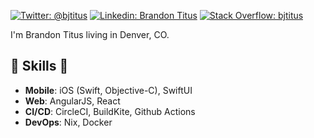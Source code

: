[![Twitter: @bjtitus](https://img.shields.io/twitter/follow/bjtitus?style=social)](https://twitter.com/bjtitus)
[![Linkedin: Brandon Titus](https://img.shields.io/badge/-Brandon%20Titus-blue?&logo=Linkedin&logoColor=white)](https://www.linkedin.com/in/bjtitus/)
[![Stack Overflow: bjtitus](https://img.shields.io/badge/-Stack%20Overflow-222222?logo=stack-overflow&link=https://stackoverflow.com/users/72319/bjtitus)](https://stackoverflow.com/users/72319/bjtitus)

I'm Brandon Titus living in Denver, CO.

##  🎉 Skills 🎉

- **Mobile**: iOS (Swift, Objective-C), SwiftUI
- **Web**: AngularJS, React
- **CI/CD**: CircleCI, BuildKite, Github Actions
- **DevOps**: Nix, Docker
